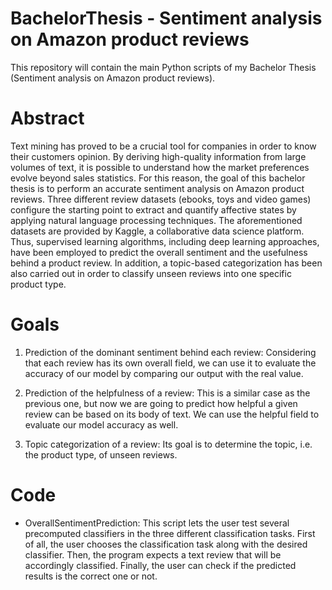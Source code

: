 # BachelorThesis - Sentiment analysis on Amazon product reviews

This repository will contain the main Python scripts of my Bachelor Thesis (Sentiment analysis on Amazon product reviews).

# Abstract

Text mining has proved to be a crucial tool for companies in order to know their customers opinion. By deriving high-quality information from large volumes of text, it is possible to understand how the market preferences evolve beyond sales statistics. For this reason, the goal of this bachelor thesis is to perform an accurate sentiment analysis on Amazon product reviews.
Three different review datasets (ebooks, toys and video games) configure the starting point to extract and quantify affective states by applying natural language processing techniques. The aforementioned datasets are provided by Kaggle, a collaborative data science platform. 
Thus, supervised learning algorithms, including deep learning approaches, have been employed to predict the overall sentiment and the usefulness behind a product review. In addition, a topic-based categorization has been also carried out in order to classify unseen reviews into one specific product type.

# Goals

1. Prediction of the dominant sentiment behind each review: Considering that each review has its own overall field, we can use it to evaluate the accuracy of our model by comparing our output with the real value.

2. Prediction of the helpfulness of a review: This is a similar case as the previous one, but now we are going to predict how helpful a given review can be based on its body of text. We can use the helpful field to evaluate our model accuracy as well.

3. Topic categorization of a review:  Its goal is to determine the topic, i.e. the product type, of unseen reviews.

# Code

- OverallSentimentPrediction: This script lets the user test several precomputed classifiers in the three different classification tasks. First of all, the user chooses the classification task along with the desired classifier. Then, the program expects a text review that will be accordingly classified. Finally, the user can check if the predicted results is the correct one or not. 

